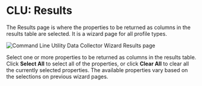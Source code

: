 # CLU: Results

The Results page is where the properties to be returned as columns in the results table are selected. It is a wizard page for all profile types.

![Command Line Utility Data Collector Wizard Results page](/img/product_docs/accessanalyzer/enterpriseauditor/admin/datacollector/adinventory/results.png)

Select one or more properties to be returned as columns in the results table. Click __Select All__ to select all of the properties, or click __Clear All__ to clear all the currently selected properties. The available properties vary based on the selections on previous wizard pages.
